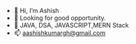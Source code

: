 - 👋 Hi, I’m Ashish
- 👀 Looking for good opportunity.
- 🌱 JAVA, DSA, JAVASCRIPT,MERN Stack
- 📫 aashishkumargh@gmail.com

<!---
aashishh121/aashishh121 is a ✨ special ✨ repository because its `README.md` (this file) appears on your GitHub profile.
You can click the Preview link to take a look at your changes.
--->
